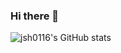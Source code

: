 ### Hi there 👋

![jsh0116's GitHub stats](https://github-readme-stats-rosy-delta.vercel.app/api?username=jsh0116&show_icons=true&hide_border=true&count_private=true&include_all_commits=true)

<!--
**jsh0116/jsh0116** is a ✨ _special_ ✨ repository because its `README.md` (this file) appears on your GitHub profile.

Here are some ideas to get you started:

- 🔭 I’m currently working on ...
- 🌱 I’m currently learning ...
- 👯 I’m looking to collaborate on ...
- 🤔 I’m looking for help with ...
- 💬 Ask me about ...
- 📫 How to reach me: ...
- 😄 Pronouns: ...
- ⚡ Fun fact: ...
-->
